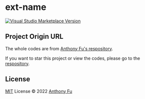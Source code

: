 # ext-name

<a href="https://marketplace.visualstudio.com/items?itemName=antfu.ext-name" target="__blank"><img src="https://img.shields.io/visual-studio-marketplace/v/antfu.ext-name.svg?color=eee&amp;label=VS%20Code%20Marketplace&logo=visual-studio-code" alt="Visual Studio Marketplace Version" /></a>

## Project Origin URL

The whole codes are from [Anthony Fu's respository](https://github.com/antfu/starter-vscode).

If you want to star this project or view the codes, please go to the [respository](https://github.com/antfu/starter-vsccode).

## License

[MIT](./LICENSE) License © 2022 [Anthony Fu](https://github.com/antfu)
